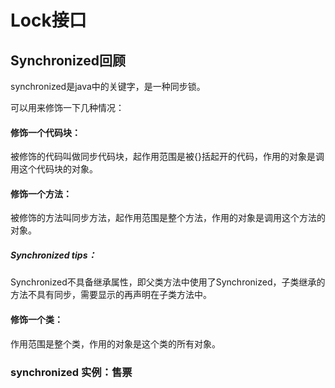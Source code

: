 # Lock接口

## Synchronized回顾
synchronized是java中的关键字，是一种同步锁。

可以用来修饰一下几种情况：
#### 修饰一个代码块：
被修饰的代码叫做同步代码块，起作用范围是被{}括起开的代码，作用的对象是调用这个代码块的对象。
#### 修饰一个方法：
被修饰的方法叫同步方法，起作用范围是整个方法，作用的对象是调用这个方法的对象。
##### Synchronized tips：
Synchronized不具备继承属性，即父类方法中使用了Synchronized，子类继承的方法不具有同步，需要显示的再声明在子类方法中。
#### 修饰一个类：
作用范围是整个类，作用的对象是这个类的所有对象。

### synchronized 实例：售票


